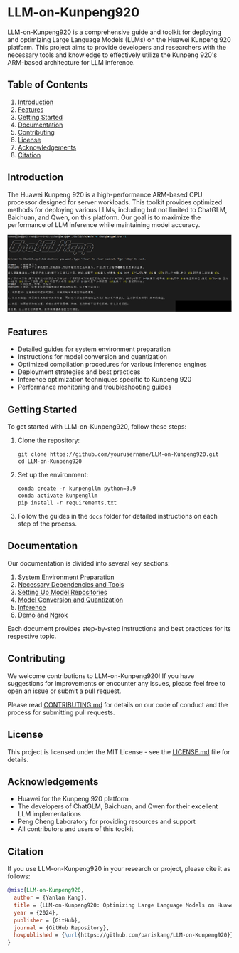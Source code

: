 # LLM-on-Kunpeng920

LLM-on-Kunpeng920 is a comprehensive guide and toolkit for deploying and optimizing Large Language Models (LLMs) on the Huawei Kunpeng 920 platform. This project aims to provide developers and researchers with the necessary tools and knowledge to effectively utilize the Kunpeng 920's ARM-based architecture for LLM inference.

## Table of Contents

1. [Introduction](#introduction)
2. [Features](#features)
3. [Getting Started](#getting-started)
4. [Documentation](#documentation)
5. [Contributing](#contributing)
6. [License](#license)
7. [Acknowledgements](#acknowledgements)
8. [Citation](#citation)

## Introduction

The Huawei Kunpeng 920 is a high-performance ARM-based CPU processor designed for server workloads. This toolkit provides optimized methods for deploying various LLMs, including but not limited to ChatGLM, Baichuan, and Qwen, on this platform. Our goal is to maximize the performance of LLM inference while maintaining model accuracy.

![Demo](demo.PNG)

## Features

- Detailed guides for system environment preparation
- Instructions for model conversion and quantization
- Optimized compilation procedures for various inference engines
- Deployment strategies and best practices
- Inference optimization techniques specific to Kunpeng 920
- Performance monitoring and troubleshooting guides

## Getting Started

To get started with LLM-on-Kunpeng920, follow these steps:

1. Clone the repository:
   ```
   git clone https://github.com/yourusername/LLM-on-Kunpeng920.git
   cd LLM-on-Kunpeng920
   ```

2. Set up the environment:
   ```
   conda create -n kunpengllm python=3.9
   conda activate kunpengllm
   pip install -r requirements.txt
   ```

3. Follow the guides in the `docs` folder for detailed instructions on each step of the process.

## Documentation

Our documentation is divided into several key sections:

1. [System Environment Preparation](docs/system_environment.md)
2. [Necessary Dependencies and Tools](docs/Necessary_Dependencies_and_Tools.md)
3. [Setting Up Model Repositories](docs/Setting_Up_Model_Repositories.md)
4. [Model Conversion and Quantization](docs/Model_Conversion_and_Quantization.md)
5. [Inference](docs/Inference.md)
6. [Demo and Ngrok](docs/Demo_and_Ngrok.md)

Each document provides step-by-step instructions and best practices for its respective topic.

## Contributing

We welcome contributions to LLM-on-Kunpeng920! If you have suggestions for improvements or encounter any issues, please feel free to open an issue or submit a pull request.

Please read [CONTRIBUTING.md](CONTRIBUTING.md) for details on our code of conduct and the process for submitting pull requests.

## License

This project is licensed under the MIT License - see the [LICENSE.md](LICENSE.md) file for details.

## Acknowledgements

- Huawei for the Kunpeng 920 platform
- The developers of ChatGLM, Baichuan, and Qwen for their excellent LLM implementations
- Peng Cheng Laboratory for providing resources and support
- All contributors and users of this toolkit

## Citation

If you use LLM-on-Kunpeng920 in your research or project, please cite it as follows:

```bibtex
@misc{LLM-on-Kunpeng920,
  author = {Yanlan Kang},
  title = {LLM-on-Kunpeng920: Optimizing Large Language Models on Huawei Kunpeng 920},
  year = {2024},
  publisher = {GitHub},
  journal = {GitHub Repository},
  howpublished = {\url{https://github.com/pariskang/LLM-on-Kunpeng920}}
}
```

